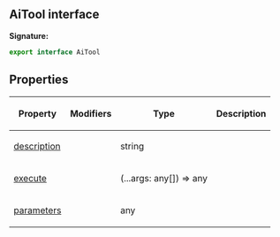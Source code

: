 
## AiTool interface

**Signature:**

```typescript
export interface AiTool 
```

## Properties

<table><thead><tr><th>

Property


</th><th>

Modifiers


</th><th>

Type


</th><th>

Description


</th></tr></thead>
<tbody><tr><td>

[description](/reference/aitool/description.md)


</td><td>


</td><td>

string


</td><td>


</td></tr>
<tr><td>

[execute](/reference/aitool/execute.md)


</td><td>


</td><td>

(...args: any\[\]) =&gt; any


</td><td>


</td></tr>
<tr><td>

[parameters](/reference/aitool/parameters.md)


</td><td>


</td><td>

any


</td><td>


</td></tr>
</tbody></table>
